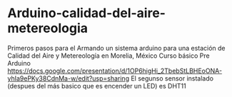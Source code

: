 # Arduino-calidad-del-aire-metereologia
Primeros pasos para el Armando un sistema arduino  para una estación de Calidad del Aire y Metereología en Morelia, México
Curso básico Pre Arduino https://docs.google.com/presentation/d/1OP6higHi_2TbebStLBHEoONA-yhIa9ePKy38CdnMa-w/edit?usp=sharing
El segunso  sensor instalado (despues del más basico que es encender un LED) es DHT11
